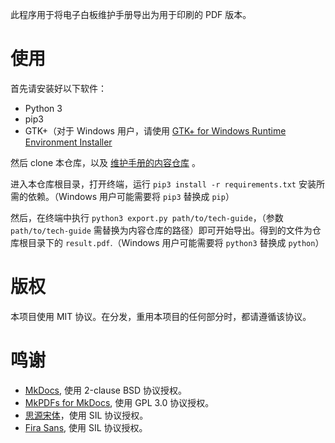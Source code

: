此程序用于将电子白板维护手册导出为用于印刷的 PDF 版本。

# 使用
首先请安装好以下软件：

- Python 3
- pip3
- GTK+（对于 Windows 用户，请使用 [GTK+ for Windows Runtime Environment Installer](https://github.com/tschoonj/GTK-for-Windows-Runtime-Environment-Installer/releases)

然后 clone 本仓库，以及 [维护手册的内容仓库](https://github.com/su-gzno3ms/tech-guide) 。

进入本仓库根目录，打开终端，运行 `pip3 install -r requirements.txt` 安装所需的依赖。（Windows 用户可能需要将 `pip3` 替换成 `pip`）

然后，在终端中执行 `python3 export.py path/to/tech-guide`，（参数 `path/to/tech-guide` 需替换为内容仓库的路径）即可开始导出。得到的文件为仓库根目录下的 `result.pdf`.（Windows 用户可能需要将 `python3` 替换成 `python`）

# 版权
本项目使用 MIT 协议。在分发，重用本项目的任何部分时，都请遵循该协议。

# 鸣谢
- [MkDocs](https://www.mkdocs.org/), 使用 2-clause BSD 协议授权。
- [MkPDFs for MkDocs](https://comwes.github.io/mkpdfs-mkdocs-plugin/), 使用 GPL 3.0 协议授权。
- [思源宋体](https://source.typekit.com/source-han-serif/cn/)，使用 SIL 协议授权。
- [Fira Sans](https://mozilla.github.io/Fira/), 使用 SIL 协议授权。